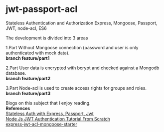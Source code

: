 # jwt-passport-acl

Stateless Authentication and Authorization Express, Mongoose, Passport, JWT, node-acl, ES6

The development is divided into 3 areas

  1.Part 
  Without Mongoose connection (password and user is only authenticated with mock data).    
  **branch feature/part1**

  2.Part 
  User data is encrypted with bcrypt and checked against a Mongodb database.      
  **branch feature/part2**
  
  3.Part
  Node-acl is used to create access rights for groups and roles.     
  **branch feature/part3**

Blogs on this subject that I enjoy reading.    
**References**    
[Stateless Auth with Express, Passport, Jwt](https://medium.com/@paul.allies/stateless-auth-with-express-passport-jwt-7a55ffae0a5c)   
[Node Js JWT Authentication Tutorial From Scratch](https://appdividend.com/2018/02/07/node-js-jwt-authentication-tutorial-scratch)   
[express-jwt-acl-mongoose-starter](https://github.com/patrickvaler/express-jwt-acl-mongoose-starter)  
